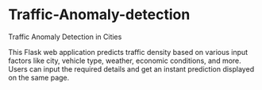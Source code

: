 # Traffic-Anomaly-detection
Traffic Anomaly Detection in Cities

This Flask web application predicts traffic density based on various input factors like city, vehicle type, weather, economic conditions, and more. Users can input the required details and get an instant prediction displayed on the same page.
